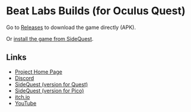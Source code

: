 # Beat Labs Builds (for Oculus Quest)

Go to [Releases](https://github.com/marek-stoj/Beat-Labs-Builds/releases) to download the game directly (APK).

Or [install the game from SideQuest](https://sidequestvr.com/app/3832/beat-labs).

## Links

- [Project Home Page](https://www.beatlabs.dev/)
- [Discord](https://discord.gg/FkH5bzqq6E)
- [SideQuest (version for Quest)](https://sidequestvr.com/app/3832/beat-labs)
- [SideQuest (version for Pico)](https://sidequestvr.com/app/12483/beat-labs-for-pico)
- [itch.io](https://marek-stoj.itch.io/beat-labs)
- [YouTube](https://www.youtube.com/channel/UCVRfGO9k98w2nlZqgMi4qHg)
